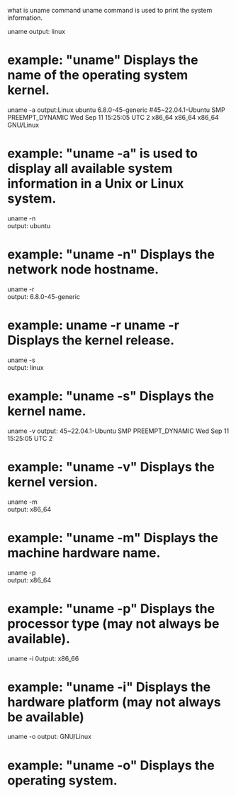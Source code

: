 what is uname command
  uname command is used to print the system information.

  uname
  output: linux
# example: "uname" Displays the name of the operating system kernel.

 
 uname -a
 output:Linux ubuntu 6.8.0-45-generic #45~22.04.1-Ubuntu SMP PREEMPT_DYNAMIC Wed Sep 11 15:25:05 UTC 2 x86_64 x86_64 x86_64 GNU/Linux 
# example: "uname -a" is used to display all available system information in a Unix or Linux system.

 uname -n  
 output: ubuntu
# example: "uname -n" Displays the network node hostname.

 uname -r  
 output: 6.8.0-45-generic
# example: uname -r uname -r Displays the kernel release.

  uname -s  
  output:  linux
# example: "uname -s" Displays the kernel name.

 uname -v 
 output: 45~22.04.1-Ubuntu SMP PREEMPT_DYNAMIC Wed Sep 11 15:25:05 UTC 2
# example: "uname -v" Displays the kernel version.

 uname -m  
 output: x86_64
# example: "uname -m" Displays the machine hardware name.

 uname -p  
 output: x86_64
# example: "uname -p" Displays the processor type (may not always be available).

 uname -i 
 0utput:  x86_66
#  example: "uname -i" Displays the hardware platform (may not always be available)  

 uname -o 
 output: GNU/Linux
# example: "uname -o" Displays the operating system.  
